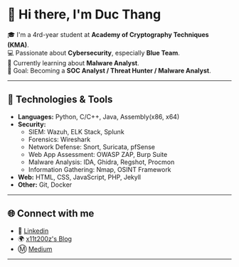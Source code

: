 # 👋 Hi there, I'm Duc Thang  

🎓 I'm a 4rd-year student at **Academy of Cryptography Techniques (KMA)**.  
💻 Passionate about **Cybersecurity**, especially **Blue Team**.  
🌱 Currently learning about **Malware Analyst**.  
🚀 Goal: Becoming a **SOC Analyst / Threat Hunter / Malware Analyst**.

---

## 🔧 Technologies & Tools
- **Languages:** Python, C/C++, Java, Assembly(x86, x64)
- **Security:**
  - SIEM: Wazuh, ELK Stack, Splunk
  - Forensics: Wireshark
  - Network Defense: Snort, Suricata, pfSense
  - Web App Assessment: OWASP ZAP, Burp Suite
  - Malware Analysis: IDA, Ghidra, Regshot, Procmon
  - Information Gathering: Nmap, OSINT Framework
- **Web:** HTML, CSS, JavaScript, PHP, Jekyll
- **Other:** Git, Docker
<!-- 
Social Engineering – GoPhish, HiddenEye, SocialFish
Password Cracking – Hashcat, John the Ripper, Hydra
Web App Assessment – OWASP ZAP, Burp Suite, Nikto
Cloud Security – AWS GuardDuty, Azure Security Center, Prisma Cloud
Wireless Hacking – Aircrack-NG, Wireshark, Reaver
Exploitation – Metasploit, SQLMap, Cobalt Strike
Vulnerability Scanning – Nessus, OpenVAS, Acunetix
Forensics – Wireshark, Autopsy, Volatility
Network Defense – Snort, Suricata, pfSense
Endpoint Security – CrowdStrike Falcon, SentinelOne, Carbon Black
Threat Intelligence – ThreatConnect, AlienVault OTX, MISP
Information Gathering – Nmap, Shodan, Maltego, OSINT Framework
 -->
---

## 🌐 Connect with me
- 💼 [Linkedin](https://linkedin.com/in/yourprofile)  
- 🌍 [x11t200z's Blog](https://x11t200z.netlify.app/)
- Ⓜ️ [Medium](https://x11t200z.netlify.app/)
---

